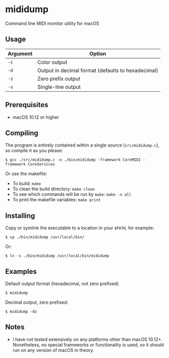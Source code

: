 # mididump

Command line MIDI monitor utility for macOS

## Usage

Argument | Option
--- | ---
`-c` | Color output
`-d` | Output in decimal format (defaults to hexadecimal)
`-z` | Zero prefix output
`-s` | Single-line output

## Prerequisites

* macOS 10.12 or higher

## Compiling

The program is entirely contained within a single source (`src/mididump.c`), so compile it as you please:
```
$ gcc ./src/mididump.c -o ./bin/mididump -framework CoreMIDI -framework CoreServices
```
Or use the makefile:
* To build: `make`
* To clean the build directory: `make clean`
* To see which commands will be run by `make`: `make -n all`
* To print the makefile variables: `make print`

## Installing

Copy or symlink the executable to a location in your `$PATH`, for example:

```
$ cp ./bin/mididump /usr/local/bin/
```
Or:
```
$ ln -s ./bin/mididump /usr/local/bin/mididump
```

## Examples

Default output format (hexadecimal, not zero prefixed)
```
$ mididump
```

Decimal output, zero prefixed:
```
$ mididump -dz
```

## Notes

* I have not tested extensively on any platforms other than macOS 10.12+. Nonetheless, no special frameworks or functionality is used, so it should run on any version of macOS in theory.
